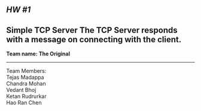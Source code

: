 ***HW #1***
----
**Simple TCP Server**
The TCP Server responds with a message on connecting with the client.
----
**Team name: The Original**

----
Team Members:<br /> 
Tejas Madappa <br />
Chandra Mohan <br />
Vedant Bhoj  <br />
Ketan Rudrurkar  <br />
Hao Ran Chen 

